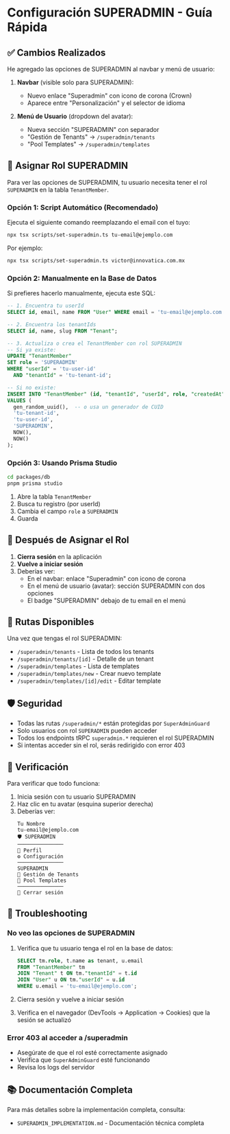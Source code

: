 # Configuración SUPERADMIN - Guía Rápida

## ✅ Cambios Realizados

He agregado las opciones de SUPERADMIN al navbar y menú de usuario:

1. **Navbar** (visible solo para SUPERADMIN):
   - Nuevo enlace "Superadmin" con icono de corona (Crown)
   - Aparece entre "Personalización" y el selector de idioma

2. **Menú de Usuario** (dropdown del avatar):
   - Nueva sección "SUPERADMIN" con separador
   - "Gestión de Tenants" → `/superadmin/tenants`
   - "Pool Templates" → `/superadmin/templates`

## 🔑 Asignar Rol SUPERADMIN

Para ver las opciones de SUPERADMIN, tu usuario necesita tener el rol `SUPERADMIN` en la tabla `TenantMember`.

### Opción 1: Script Automático (Recomendado)

Ejecuta el siguiente comando reemplazando el email con el tuyo:

```bash
npx tsx scripts/set-superadmin.ts tu-email@ejemplo.com
```

Por ejemplo:
```bash
npx tsx scripts/set-superadmin.ts victor@innovatica.com.mx
```

### Opción 2: Manualmente en la Base de Datos

Si prefieres hacerlo manualmente, ejecuta este SQL:

```sql
-- 1. Encuentra tu userId
SELECT id, email, name FROM "User" WHERE email = 'tu-email@ejemplo.com';

-- 2. Encuentra los tenantIds
SELECT id, name, slug FROM "Tenant";

-- 3. Actualiza o crea el TenantMember con rol SUPERADMIN
-- Si ya existe:
UPDATE "TenantMember" 
SET role = 'SUPERADMIN' 
WHERE "userId" = 'tu-user-id' 
  AND "tenantId" = 'tu-tenant-id';

-- Si no existe:
INSERT INTO "TenantMember" (id, "tenantId", "userId", role, "createdAt", "updatedAt")
VALUES (
  gen_random_uuid(),  -- o usa un generador de CUID
  'tu-tenant-id',
  'tu-user-id',
  'SUPERADMIN',
  NOW(),
  NOW()
);
```

### Opción 3: Usando Prisma Studio

```bash
cd packages/db
pnpm prisma studio
```

1. Abre la tabla `TenantMember`
2. Busca tu registro (por userId)
3. Cambia el campo `role` a `SUPERADMIN`
4. Guarda

## 🔄 Después de Asignar el Rol

1. **Cierra sesión** en la aplicación
2. **Vuelve a iniciar sesión**
3. Deberías ver:
   - En el navbar: enlace "Superadmin" con icono de corona
   - En el menú de usuario (avatar): sección SUPERADMIN con dos opciones
   - El badge "SUPERADMIN" debajo de tu email en el menú

## 🎯 Rutas Disponibles

Una vez que tengas el rol SUPERADMIN:

- `/superadmin/tenants` - Lista de todos los tenants
- `/superadmin/tenants/[id]` - Detalle de un tenant
- `/superadmin/templates` - Lista de templates
- `/superadmin/templates/new` - Crear nuevo template
- `/superadmin/templates/[id]/edit` - Editar template

## 🛡️ Seguridad

- Todas las rutas `/superadmin/*` están protegidas por `SuperAdminGuard`
- Solo usuarios con rol `SUPERADMIN` pueden acceder
- Todos los endpoints tRPC `superadmin.*` requieren el rol SUPERADMIN
- Si intentas acceder sin el rol, serás redirigido con error 403

## 📝 Verificación

Para verificar que todo funciona:

1. Inicia sesión con tu usuario SUPERADMIN
2. Haz clic en tu avatar (esquina superior derecha)
3. Deberías ver:
   ```
   Tu Nombre
   tu-email@ejemplo.com
   🛡️ SUPERADMIN
   ───────────────
   👤 Perfil
   ⚙️ Configuración
   ───────────────
   SUPERADMIN
   👥 Gestión de Tenants
   📄 Pool Templates
   ───────────────
   🚪 Cerrar sesión
   ```

## 🐛 Troubleshooting

### No veo las opciones de SUPERADMIN

1. Verifica que tu usuario tenga el rol en la base de datos:
   ```sql
   SELECT tm.role, t.name as tenant, u.email 
   FROM "TenantMember" tm
   JOIN "Tenant" t ON tm."tenantId" = t.id
   JOIN "User" u ON tm."userId" = u.id
   WHERE u.email = 'tu-email@ejemplo.com';
   ```

2. Cierra sesión y vuelve a iniciar sesión

3. Verifica en el navegador (DevTools → Application → Cookies) que la sesión se actualizó

### Error 403 al acceder a /superadmin

- Asegúrate de que el rol esté correctamente asignado
- Verifica que `SuperAdminGuard` esté funcionando
- Revisa los logs del servidor

## 📚 Documentación Completa

Para más detalles sobre la implementación completa, consulta:
- `SUPERADMIN_IMPLEMENTATION.md` - Documentación técnica completa
